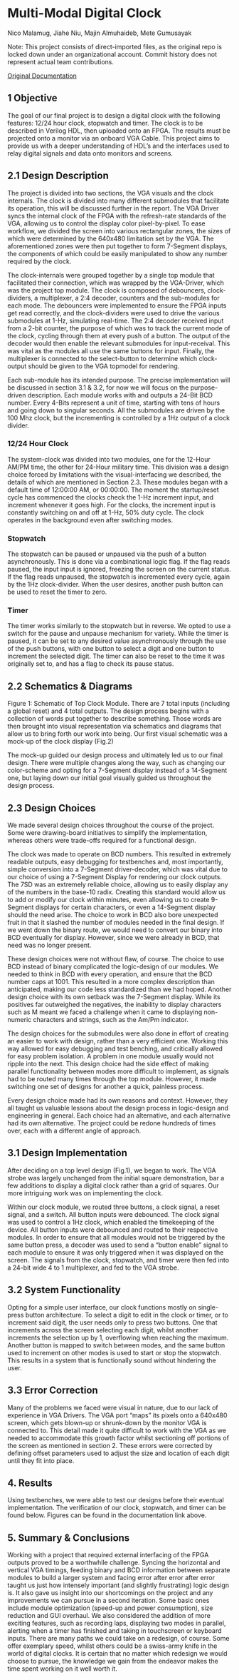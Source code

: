 # Multi-Modal Digital Clock

Nico Malamug, Jiahe Niu, Majin Almuhaideb, Mete Gumusayak

Note: This project consists of direct-imported files, as the original repo is locked down under an organizational account. Commit history does not represent actual team contributions. 

[Original Documentation](https://docs.google.com/document/d/1a_Y_sPnWuPyXuZQulnAQQ7tt8m6cMErSneYgr6OBkk8)

## 1   Objective

The goal of our final project is to design a digital clock with the following features: 12/24 hour clock, stopwatch and timer. The clock is to be described in Verilog HDL, then uploaded onto an FPGA. The results must be projected onto a monitor via an onboard VGA Cable. This project aims to provide us with a deeper understanding of HDL’s and the interfaces used to relay digital signals and data onto monitors and screens.

## 2.1 Design Description

The project is divided into two sections, the VGA visuals and the clock  internals. The clock is divided into many different submodules that facilitate its operation, this will be discussed further in the report. The VGA Driver syncs the internal clock of the FPGA with the refresh-rate standards of the VGA, allowing us to control the display color pixel-by-pixel. To ease workflow, we divided the screen into various rectangular zones, the sizes of which were determined by the 640x480 limitation set by the VGA.  The aforementioned zones were then put together to form 7-Segment displays, the components of which could be easily manipulated to show any number required by the clock.

The clock-internals were grouped together by a single top module that facilitated their connection, which was wrapped by the VGA-Driver, which was the project top module. The clock is composed of debouncers, clock-dividers, a multiplexer, a 2:4 decoder, counters and the sub-modules for each mode. The debouncers were implemented to ensure the FPGA inputs get read correctly, and the clock-dividers were used to drive the various submodules at 1-Hz, simulating real-time. The 2:4 decoder received input from a 2-bit counter, the purpose of which was to track the current mode of the clock, cycling through them at every push of a button. The output of the decoder would then enable the relevant submodules for input-receival. This was vital as the modules all use the same buttons for input. Finally, the multiplexer is connected to the select-button to determine which clock-output should be given to the VGA topmodel for rendering.

Each sub-module has its intended purpose. The precise implementation will be discussed in section 3.1 & 3.2, for now we will focus on the purpose-driven description. Each module works with and outputs a 24-Bit BCD number. Every 4-Bits represent a unit of time, starting with tens of hours and going down to singular seconds. All the submodules are driven by the 100 Mhz clock, but the incrementing is controlled by a 1Hz output of a clock divider.

### 12/24 Hour Clock 

The system-clock was divided into two modules, one for the 12-Hour AM/PM time, the other for 24-Hour military time. This division was a design choice forced by limitations with the visual-interfacing we described, the details of which are mentioned in Section 2.3. These modules began with a default time of 12:00:00 AM, or 00:00:00. The moment the startup/reset cycle has commenced the clocks check the 1-Hz increment input, and increment whenever it goes high. For the clocks, the increment input is constantly switching on and off at 1-Hz, 50% duty cycle.  The clock operates in the background even after switching modes.

### Stopwatch

The stopwatch can be paused or unpaused via the push of a button asynchronously. This is done via a combinational logic flag. If the flag reads paused, the input input is ignored, freezing the screen on the current status. If the flag reads unpaused, the stopwatch is incremented every cycle, again by the 1Hz clock-divider. When the user desires, another push button can be used to reset the timer to zero.

### Timer

The timer works similarly to the stopwatch but in reverse. We opted to use a switch for the pause and unpause mechanism for variety. While the timer is paused, it can be set to any desired value asynchronously through the use of the push buttons, with one button to select a digit and one button to increment the selected digit. The timer can also be reset to the time it was originally set to, and has a flag to check its pause status. 

## 2.2 Schematics & Diagrams

Figure 1: Schematic of Top Clock Module. There are 7 total inputs (including a global reset) and 4 total outputs. 
	The design process begins with a collection of words put together to describe something. Those words are then brought into visual representation via schematics and diagrams that allow us to bring forth our work into being. Our first visual schematic was a mock-up of the clock display (Fig.2)
 
The mock-up guided our design process and ultimately led us to our final design. There were multiple changes along the way, such as changing our color-scheme and opting for a 7-Segment display instead of a 14-Segment one, but laying down our initial goal visually guided us throughout the design process.

## 2.3 Design Choices
	
We made several design choices throughout the course of the project. Some were  drawing-board initiatives to simplify the implementation, whereas others were trade-offs required for a functional design.

The clock was made to operate on BCD numbers. This resulted in extremely readable outputs, easy debugging for testbenches and, most importantly, simple conversion into a 7-Segment driver-decoder, which was vital due to our choice of using a 7-Segment Display for rendering our clock outputs. The 7SD was an extremely reliable choice, allowing us to easily display any of the numbers in the base-10 radix. Creating this standard would allow us to add or modify our clock within minutes, even allowing us to create 9-Segment displays for certain characters, or even a 14-Segment display should the need arise. The choice to work in BCD also bore unexpected fruit in that it slashed the number of modules needed in the final design. If we went down the binary route, we would need to convert our binary into BCD eventually for display. However, since we were already in BCD, that need was no longer present.

These design choices were not without flaw, of course. The choice to use BCD instead of binary complicated the logic-design of our modules. We needed to think in BCD with every operation, and ensure that the BCD number caps at 1001. This resulted in a more complex description than anticipated, making our code less standardized than we had hoped. Another design choice with its own setback was the 7-Segment display. While its positives far outweighed the negatives, the inability to display characters such as M meant we faced a challenge when it came to displaying non-numeric characters and strings, such as the Am/Pm indicator. 

The design choices for the submodules were also done in effort of creating an easier to work with design, rather than a very efficient one. Working this way allowed for easy debugging and test benching, and critically allowed for easy problem isolation. A problem in one module usually would not ripple into the next. This design choice had the side effect of making parallel functionality between modes more difficult to implement, as signals had to be routed many times through the top module. However, it made switching one set of designs for another a quick, painless process.

Every design choice made had its own reasons and context. However, they all taught us valuable lessons about the design process in logic-design and engineering in general. Each choice had an alternative, and each alternative had its own alternative. The project could be redone hundreds of times over, each with a different angle of approach.



## 3.1 Design Implementation
After deciding on a top level design (Fig.1), we began to work. The VGA strobe was largely unchanged from the initial square demonstration, bar a few additions to display a digital clock rather than a grid of squares. Our more intriguing work was on implementing the clock. 

Within our clock module, we routed three buttons, a clock signal, a reset signal, and a switch. All button inputs were debounced. The clock signal was used to control a 1Hz clock, which enabled the timekeeping of the device. All button inputs were debounced and routed to their respective modules. In order to ensure that all modules would not be triggered by the same button press, a decoder was used to send a “button enable” signal to each module to ensure it was only triggered when it was displayed on the screen. The signals from the clock, stopwatch, and timer were then fed into a 24-bit wide 4 to 1 multiplexer, and fed to the VGA strobe. 

## 3.2 System Functionality
Opting for a simple user interface, our clock functions mostly on single-press button architecture. To select a digit to edit in the clock or timer, or to increment said digit, the user needs only to press two buttons. One that increments across the screen selecting each digit, whilst another increments the selection up by 1, overflowing when reaching the maximum. Another button is mapped to switch between modes, and the same button used to increment on other modes is used to start or stop the stopwatch. This results in a system that is functionally sound without hindering the user.

## 3.3 Error Correction 
Many of the problems we faced were visual in nature, due to our lack of experience in VGA Drivers. The VGA port “maps” its pixels onto a 640x480 screen, which gets blown-up or shrunk-down by the monitor VGA is connected to. This detail made it quite difficult to work with the VGA as we needed to accommodate this growth factor whilst sectioning off portions of the screen as mentioned in section 2. These errors were corrected by defining offset parameters used to adjust the size and location of each digit until they fit into place. 

## 4. Results

Using testbenches, we were able to test our designs before their eventual implementation. The verification of our clock, stopwatch, and timer can be found below. Figures can be found in the documentation link above. 


## 5. Summary & Conclusions

Working with a project that required external interfacing of the FPGA outputs proved to be a worthwhile challenge. Syncing the horizontal and vertical VGA timings, feeding binary and BCD information between separate modules to build a larger system and facing error after error after error taught us just how intensely important (and slightly frustrating) logic design is. It also gave us insight into our shortcomings on the project and any improvements we can pursue in a second iteration. Some basic ones include module optimization (speed-up and power consumption), size reduction and GUI overhaul. We also considered the addition of more exciting features, such as recording laps, displaying two modes in parallel, alerting when a timer has finished and taking in touchscreen or keyboard inputs. There are many paths we could take on a redesign, of course. Some offer exemplary speed, whilst others could be a swiss-army knife in the world of digital clocks. It is certain that no matter which redesign we would choose to pursue, the knowledge we gain from the endeavor makes the time spent working on it well worth it.
